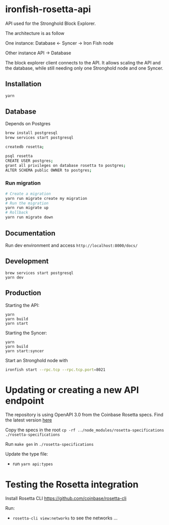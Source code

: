 # ironfish-rosetta-api

API used for the Stronghold Block Explorer.

The architecture is as follow

One instance:
Database <- Syncer -> Iron Fish node

Other instance
API -> Database

The block explorer client connects to the API. It allows scaling the API and the database, while still needing only one Stronghold node and one Syncer.

## Installation

```sh
yarn
```

## Database

Depends on Postgres

```sh
brew install postgresql
brew services start postgresql

createdb rosetta;

psql rosetta
CREATE USER postgres;
grant all privileges on database rosetta to postgres;
ALTER SCHEMA public OWNER to postgres;
```

### Run migration

```sh
# Create a migration
yarn run migrate create my migration
# Run the migration
yarn run migrate up
# Rollback
yarn run migrate down
```

## Documentation

Run dev environment and access `http://localhost:8000/docs/`

## Development

```
brew services start postgresql
yarn dev
```

## Production

Starting the API:

```
yarn
yarn build
yarn start
```

Starting the Syncer:

```
yarn
yarn build
yarn start:syncer
```

Start an Stronghold node with

```sh
ironfish start --rpc.tcp --rpc.tcp.port=8021
```

# Updating or creating a new API endpoint

The repository is using OpenAPI 3.0 from the Coinbase Rosetta specs. Find the latest version [here](https://github.com/coinbase/rosetta-specifications)

Copy the specs in the root
`cp -rf ../node_modules/rosetta-specifications ./rosetta-specifications`

Run `make gen` in `./rosetta-specifications`

Update the type file:

- run `yarn api:types`

# Testing the Rosetta integration

Install Rosetta CLI https://github.com/coinbase/rosetta-cli

Run:

- `rosetta-cli view:networks` to see the networks
  ...
